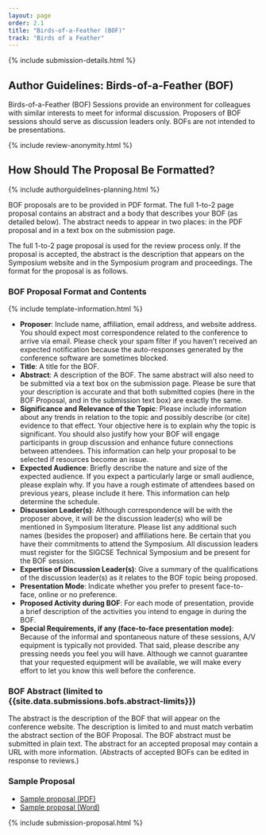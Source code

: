 ```yaml
---
layout: page
order: 2.1
title: "Birds-of-a-Feather (BOF)"
track: "Birds of a Feather"
---
```

{% include submission-details.html %}

## Author Guidelines: Birds-of-a-Feather (BOF)

Birds-of-a-Feather (BOF) Sessions provide an environment for colleagues with similar interests to meet for informal discussion. Proposers of BOF sessions should serve as discussion leaders only. BOFs are not intended to be presentations.

{% include review-anonymity.html %}

## How Should The Proposal Be Formatted?
{% include authorguidelines-planning.html %}

BOF proposals are to be provided in PDF format. The full 1-to-2 page proposal contains an abstract and a body that describes your BOF (as detailed below). The abstract needs to appear in two places: in the PDF proposal and in a text box on the submission page.

The full 1-to-2 page proposal is used for the review process only. If the proposal is accepted, the abstract is the description that appears on the Symposium website and in the Symposium program and proceedings. The format for the proposal is as follows.

### BOF Proposal Format and Contents
{% include template-information.html %}

* **Proposer**: Include name, affiliation, email address, and website address. You should expect most correspondence related to the conference to arrive via email. Please check your spam filter if you haven’t received an expected notification because the auto-responses generated by the conference software are sometimes blocked.
* **Title**: A title for the BOF.
* **Abstract**: A description of the BOF. The same abstract will also need to be submitted via a text box on the submission page. Please be sure that your description is accurate and that both submitted copies (here in the BOF Proposal, and in the submission text box) are exactly the same. 
* **Significance and Relevance of the Topic**: Please include information about any trends in relation to the topic and possibly describe (or cite) evidence to that effect. Your objective here is to explain why the topic is significant. You should also justify how your BOF will engage participants in group discussion and enhance future connections between attendees. This information can help your proposal to be selected if resources become an issue.
* **Expected Audience**: Briefly describe the nature and size of the expected audience. If you expect a particularly large or small audience, please explain why.  If you have a rough estimate of attendees based on previous years, please include it here. This information can help determine the schedule.
* **Discussion Leader(s)**: Although correspondence will be with the proposer above, it will be the discussion leader(s) who will be mentioned in Symposium literature. Please list any additional such names (besides the proposer) and affiliations here. Be certain that you have their commitments to attend the Symposium. All discussion leaders must register for the SIGCSE Technical Symposium and be present for the BOF session.
* **Expertise of Discussion Leader(s)**: Give a summary of the qualifications of the discussion leader(s) as it relates to the BOF topic being proposed.
* **Presentation Mode**: Indicate whether you prefer to present face-to-face, online or no preference.
* **Proposed Activity during BOF**: For each mode of presentation, provide a brief description of the activities you intend to engage in during the BOF.
* **Special Requirements, if any (face-to-face presentation mode)**: Because of the informal and spontaneous nature of these sessions, A/V equipment is typically not provided. That said, please describe any pressing needs you feel you will have. Although we cannot guarantee that your requested equipment will be available, we will make every effort to let you know this well before the conference.

### BOF Abstract (limited to {{site.data.submissions.bofs.abstract-limits}})

The abstract is the description of the BOF that will appear on the conference website. The description is limited to and must match verbatim the abstract section of the BOF Proposal. The BOF abstract must be submitted in plain text. The abstract for an accepted proposal may contain a URL with more information. (Abstracts of accepted BOFs can be edited in response to reviews.)

### Sample Proposal
* [Sample proposal (PDF)](/docs/sigcse-sample-bof-2021.pdf)
* [Sample proposal (Word)](/docs/sigcse-sample-bof-2021.doc)

{% include submission-proposal.html %}

